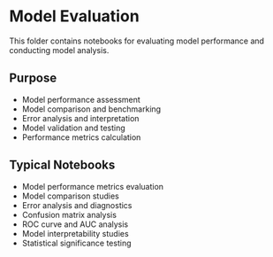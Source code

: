 # Model Evaluation

This folder contains notebooks for evaluating model performance and conducting model analysis.

## Purpose
- Model performance assessment
- Model comparison and benchmarking
- Error analysis and interpretation
- Model validation and testing
- Performance metrics calculation

## Typical Notebooks
- Model performance metrics evaluation
- Model comparison studies
- Error analysis and diagnostics
- Confusion matrix analysis
- ROC curve and AUC analysis
- Model interpretability studies
- Statistical significance testing
